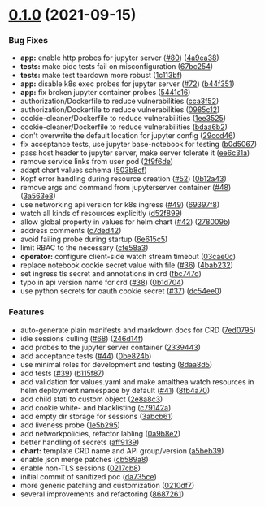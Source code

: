 # [0.1.0](https://github.com/SwissDataScienceCenter/amalthea/compare/da735ced323eacb38fd010e4ae0a0479fb2bf310...0.1.0) (2021-09-15)


### Bug Fixes

* **app:** enable http probes for jupyter server ([#80](https://github.com/SwissDataScienceCenter/amalthea/issues/80)) ([4a9ea38](https://github.com/SwissDataScienceCenter/amalthea/commit/4a9ea38c451cae8dc8c3221e83c52628075f8bb0))
* **tests:** make oidc tests fail on misconfiguration ([67bc254](https://github.com/SwissDataScienceCenter/amalthea/commit/67bc254536f12864c68969161f99c9cc546ea6da))
* **tests:** make test teardown more robust ([1c113bf](https://github.com/SwissDataScienceCenter/amalthea/commit/1c113bf4e35ffdda87c11fd01df556da2db3a939))
* **app:** disable k8s exec probes for jupyter server ([#72](https://github.com/SwissDataScienceCenter/amalthea/issues/72)) ([b44f351](https://github.com/SwissDataScienceCenter/amalthea/commit/b44f351206c24b7e41f81b0c66b7ee37e3f79fbf))
* **app:** fix broken jupyter container probes ([5441c16](https://github.com/SwissDataScienceCenter/amalthea/commit/5441c161b901a8b35d7755155c3d9e48ec4ab0e4))
* authorization/Dockerfile to reduce vulnerabilities ([cca3f52](https://github.com/SwissDataScienceCenter/amalthea/commit/cca3f52dee5b0a45dc86d93ccf26aab5e2ae6e1e))
* authorization/Dockerfile to reduce vulnerabilities ([0985c12](https://github.com/SwissDataScienceCenter/amalthea/commit/0985c121192f869668d52c52deda1af9919a24e1))
* cookie-cleaner/Dockerfile to reduce vulnerabilities ([1ee3525](https://github.com/SwissDataScienceCenter/amalthea/commit/1ee35256022b40c99235db77f1cd344ee362f24f))
* cookie-cleaner/Dockerfile to reduce vulnerabilities ([bdaa6b2](https://github.com/SwissDataScienceCenter/amalthea/commit/bdaa6b27f026cb66857091edec77711e176fcd15))
* don't overwrite the default location for jupyter config ([29ccd46](https://github.com/SwissDataScienceCenter/amalthea/commit/29ccd46f56420d9b3fb0b8529869bf19f9f1f1c2))
* fix acceptance tests, use jupyter base-notebook for testing ([b0d5067](https://github.com/SwissDataScienceCenter/amalthea/commit/b0d5067795e02d698c3600e094c7ac5c402fb855))
* pass host header to jupyter server, make server tolerate it ([ee6c31a](https://github.com/SwissDataScienceCenter/amalthea/commit/ee6c31a3654c36403d6332cdc16145dcf3226256))
* remove service links from user pod ([2f9f6de](https://github.com/SwissDataScienceCenter/amalthea/commit/2f9f6dec5124b9835853439268ab36187b62b7a5))
* adapt chart values schema ([503b8cf](https://github.com/SwissDataScienceCenter/amalthea/commit/503b8cf93564a6d3b817a36575269f8b6d36f586))
* Kopf error handling during resource creation ([#52](https://github.com/SwissDataScienceCenter/amalthea/issues/52)) ([0b12a43](https://github.com/SwissDataScienceCenter/amalthea/commit/0b12a43bbd451384af1d5cf6e4eece37910ae3c7))
* remove args and command from jupyterserver container ([#48](https://github.com/SwissDataScienceCenter/amalthea/issues/48)) ([3a563e8](https://github.com/SwissDataScienceCenter/amalthea/commit/3a563e826835eb8762eea704bdfd5ac43001681e))
* use networking api version for k8s ingress ([#49](https://github.com/SwissDataScienceCenter/amalthea/issues/49)) ([69397f8](https://github.com/SwissDataScienceCenter/amalthea/commit/69397f8639282b6c83c91feef7db20f45be38b38))
* watch all kinds of resources explicitly ([d52f899](https://github.com/SwissDataScienceCenter/amalthea/commit/d52f899af3fb3233b086322335494847273a4ecb))
* allow global property in values for helm chart ([#42](https://github.com/SwissDataScienceCenter/amalthea/issues/42)) ([278009b](https://github.com/SwissDataScienceCenter/amalthea/commit/278009bc2c015ec589d2640278ef5878eb3b959a))
* address comments ([c7ded42](https://github.com/SwissDataScienceCenter/amalthea/commit/c7ded42717687446aa6e6380d38af825654cb114))
* avoid failing probe during startup ([6e615c5](https://github.com/SwissDataScienceCenter/amalthea/commit/6e615c506e72af3f4b155b80c1f7b6c8492b9464))
* limit RBAC to the necessary ([cfe58a3](https://github.com/SwissDataScienceCenter/amalthea/commit/cfe58a373fbad0c2bd814927d772e276cce8c3f4))
* **operator:** configure client-side watch stream timeout ([03cae0c](https://github.com/SwissDataScienceCenter/amalthea/commit/03cae0c35385721d72ae4846499a21d56fb72a49))
* replace notebook cookie secret value with file ([#36](https://github.com/SwissDataScienceCenter/amalthea/issues/36)) ([4bab232](https://github.com/SwissDataScienceCenter/amalthea/commit/4bab232f38c931d2d1dab704c1dcae150e33dcf8))
* set ingress tls secret and annotations in crd ([fbc747d](https://github.com/SwissDataScienceCenter/amalthea/commit/fbc747d3ba94f6f74153c0ae2295c80cfd16e7a3))
* typo in api version name for crd ([#38](https://github.com/SwissDataScienceCenter/amalthea/issues/38)) ([0b1d704](https://github.com/SwissDataScienceCenter/amalthea/commit/0b1d70420407f49b49768c777db4f90be02d172e))
* use python secrets for oauth cookie secret ([#37](https://github.com/SwissDataScienceCenter/amalthea/issues/37)) ([dc54ee0](https://github.com/SwissDataScienceCenter/amalthea/commit/dc54ee0d04a3c24feb17b6694f99970de9cc7ad8))


### Features

* auto-generate plain manifests and markdown docs for CRD ([7ed0795](https://github.com/SwissDataScienceCenter/amalthea/commit/7ed0795cb3b910b0d1f4ae7972ba9f9e7f2cb8ba))
* idle sessions culling ([#68](https://github.com/SwissDataScienceCenter/amalthea/issues/68)) ([246d14f](https://github.com/SwissDataScienceCenter/amalthea/commit/246d14f2651ad0c6698c0f9545385d296486aa2c))
* add probes to the jupyter server container ([2339443](https://github.com/SwissDataScienceCenter/amalthea/commit/2339443fe76d7ff66e44a4322a9a2aa918e543f2))
* add acceptance tests ([#44](https://github.com/SwissDataScienceCenter/amalthea/issues/44)) ([0be824b](https://github.com/SwissDataScienceCenter/amalthea/commit/0be824b20ea5f48d84b512cce5b2afdee6504b41))
* use minimal roles for development and testing ([8daa8d5](https://github.com/SwissDataScienceCenter/amalthea/commit/8daa8d5468d74aeb25550a752471e1bb686ff70d))
* add tests ([#39](https://github.com/SwissDataScienceCenter/amalthea/issues/39)) ([b115f87](https://github.com/SwissDataScienceCenter/amalthea/commit/b115f876ba285d68c4253a2fa0c6ccdc1cf8fa64))
* add validation for values.yaml and make amalthea watch resources in helm deployment namespace by default ([#41](https://github.com/SwissDataScienceCenter/amalthea/issues/41)) ([8fb4a70](https://github.com/SwissDataScienceCenter/amalthea/commit/8fb4a7040d7eb6075f39dd4a6a5b6d3f4e068b61))
* add child stati to custom object ([2e8a8c3](https://github.com/SwissDataScienceCenter/amalthea/commit/2e8a8c37d569ad72a0ca9cbf9f0571a78d14a91c))
* add cookie white- and blacklisting ([c79142a](https://github.com/SwissDataScienceCenter/amalthea/commit/c79142ad77cbdf81d8dd5d4f144ac99c2398dc14))
* add empty dir storage for sessions ([3abcb61](https://github.com/SwissDataScienceCenter/amalthea/commit/3abcb6172ba7d07312d620c1246941747e01f8a3))
* add liveness probe ([1e5b295](https://github.com/SwissDataScienceCenter/amalthea/commit/1e5b295ab628e04d18ff7484a98e8caaba78a7e8))
* add networkpolicies, refactor labling ([0a9b8e2](https://github.com/SwissDataScienceCenter/amalthea/commit/0a9b8e2c4a35aadb5f0f2ee4e3541703bea53d09))
* better handling of secrets ([aff9139](https://github.com/SwissDataScienceCenter/amalthea/commit/aff913904fb12c402515978456ed283487ae7eb5))
* **chart:** template CRD name and API group/version ([a5beb39](https://github.com/SwissDataScienceCenter/amalthea/commit/a5beb39b345b3e7c09304f8bb3137e6c5946a943))
* enable json merge patches ([cb589a8](https://github.com/SwissDataScienceCenter/amalthea/commit/cb589a86ac1d26ce5fcf6cf542024adc76a77056))
* enable non-TLS sessions ([0217cb8](https://github.com/SwissDataScienceCenter/amalthea/commit/0217cb8615feefe6eb004b85f6152414dd6e5035))
* initial commit of sanitized poc ([da735ce](https://github.com/SwissDataScienceCenter/amalthea/commit/da735ced323eacb38fd010e4ae0a0479fb2bf310))
* more generic patching and customization ([0210df7](https://github.com/SwissDataScienceCenter/amalthea/commit/0210df7ad408df3ec32295d34b0b1a38adc4e3c2))
* several improvements and refactoring ([8687261](https://github.com/SwissDataScienceCenter/amalthea/commit/8687261039f345129aa62b9e68ae84a4a35e3483))

